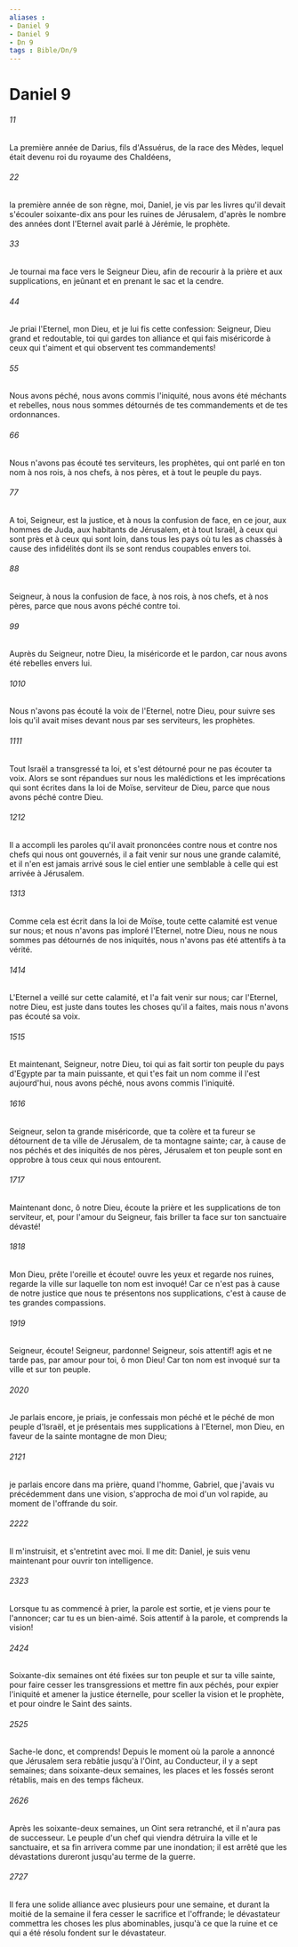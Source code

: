 ```yaml
---
aliases : 
- Daniel 9
- Daniel 9
- Dn 9
tags : Bible/Dn/9
---
```


# Daniel 9

###### 11
La première année de Darius, fils d'Assuérus, de la race des Mèdes, lequel était devenu roi du royaume des Chaldéens,
###### 22
la première année de son règne, moi, Daniel, je vis par les livres qu'il devait s'écouler soixante-dix ans pour les ruines de Jérusalem, d'après le nombre des années dont l'Eternel avait parlé à Jérémie, le prophète.
###### 33
Je tournai ma face vers le Seigneur Dieu, afin de recourir à la prière et aux supplications, en jeûnant et en prenant le sac et la cendre.
###### 44
Je priai l'Eternel, mon Dieu, et je lui fis cette confession: Seigneur, Dieu grand et redoutable, toi qui gardes ton alliance et qui fais miséricorde à ceux qui t'aiment et qui observent tes commandements!
###### 55
Nous avons péché, nous avons commis l'iniquité, nous avons été méchants et rebelles, nous nous sommes détournés de tes commandements et de tes ordonnances.
###### 66
Nous n'avons pas écouté tes serviteurs, les prophètes, qui ont parlé en ton nom à nos rois, à nos chefs, à nos pères, et à tout le peuple du pays.
###### 77
A toi, Seigneur, est la justice, et à nous la confusion de face, en ce jour, aux hommes de Juda, aux habitants de Jérusalem, et à tout Israël, à ceux qui sont près et à ceux qui sont loin, dans tous les pays où tu les as chassés à cause des infidélités dont ils se sont rendus coupables envers toi.
###### 88
Seigneur, à nous la confusion de face, à nos rois, à nos chefs, et à nos pères, parce que nous avons péché contre toi.
###### 99
Auprès du Seigneur, notre Dieu, la miséricorde et le pardon, car nous avons été rebelles envers lui.
###### 1010
Nous n'avons pas écouté la voix de l'Eternel, notre Dieu, pour suivre ses lois qu'il avait mises devant nous par ses serviteurs, les prophètes.
###### 1111
Tout Israël a transgressé ta loi, et s'est détourné pour ne pas écouter ta voix. Alors se sont répandues sur nous les malédictions et les imprécations qui sont écrites dans la loi de Moïse, serviteur de Dieu, parce que nous avons péché contre Dieu.
###### 1212
Il a accompli les paroles qu'il avait prononcées contre nous et contre nos chefs qui nous ont gouvernés, il a fait venir sur nous une grande calamité, et il n'en est jamais arrivé sous le ciel entier une semblable à celle qui est arrivée à Jérusalem.
###### 1313
Comme cela est écrit dans la loi de Moïse, toute cette calamité est venue sur nous; et nous n'avons pas imploré l'Eternel, notre Dieu, nous ne nous sommes pas détournés de nos iniquités, nous n'avons pas été attentifs à ta vérité.
###### 1414
L'Eternel a veillé sur cette calamité, et l'a fait venir sur nous; car l'Eternel, notre Dieu, est juste dans toutes les choses qu'il a faites, mais nous n'avons pas écouté sa voix.
###### 1515
Et maintenant, Seigneur, notre Dieu, toi qui as fait sortir ton peuple du pays d'Egypte par ta main puissante, et qui t'es fait un nom comme il l'est aujourd'hui, nous avons péché, nous avons commis l'iniquité.
###### 1616
Seigneur, selon ta grande miséricorde, que ta colère et ta fureur se détournent de ta ville de Jérusalem, de ta montagne sainte; car, à cause de nos péchés et des iniquités de nos pères, Jérusalem et ton peuple sont en opprobre à tous ceux qui nous entourent.
###### 1717
Maintenant donc, ô notre Dieu, écoute la prière et les supplications de ton serviteur, et, pour l'amour du Seigneur, fais briller ta face sur ton sanctuaire dévasté!
###### 1818
Mon Dieu, prête l'oreille et écoute! ouvre les yeux et regarde nos ruines, regarde la ville sur laquelle ton nom est invoqué! Car ce n'est pas à cause de notre justice que nous te présentons nos supplications, c'est à cause de tes grandes compassions.
###### 1919
Seigneur, écoute! Seigneur, pardonne! Seigneur, sois attentif! agis et ne tarde pas, par amour pour toi, ô mon Dieu! Car ton nom est invoqué sur ta ville et sur ton peuple.
###### 2020
Je parlais encore, je priais, je confessais mon péché et le péché de mon peuple d'Israël, et je présentais mes supplications à l'Eternel, mon Dieu, en faveur de la sainte montagne de mon Dieu;
###### 2121
je parlais encore dans ma prière, quand l'homme, Gabriel, que j'avais vu précédemment dans une vision, s'approcha de moi d'un vol rapide, au moment de l'offrande du soir.
###### 2222
Il m'instruisit, et s'entretint avec moi. Il me dit: Daniel, je suis venu maintenant pour ouvrir ton intelligence.
###### 2323
Lorsque tu as commencé à prier, la parole est sortie, et je viens pour te l'annoncer; car tu es un bien-aimé. Sois attentif à la parole, et comprends la vision!
###### 2424
Soixante-dix semaines ont été fixées sur ton peuple et sur ta ville sainte, pour faire cesser les transgressions et mettre fin aux péchés, pour expier l'iniquité et amener la justice éternelle, pour sceller la vision et le prophète, et pour oindre le Saint des saints.
###### 2525
Sache-le donc, et comprends! Depuis le moment où la parole a annoncé que Jérusalem sera rebâtie jusqu'à l'Oint, au Conducteur, il y a sept semaines; dans soixante-deux semaines, les places et les fossés seront rétablis, mais en des temps fâcheux.
###### 2626
Après les soixante-deux semaines, un Oint sera retranché, et il n'aura pas de successeur. Le peuple d'un chef qui viendra détruira la ville et le sanctuaire, et sa fin arrivera comme par une inondation; il est arrêté que les dévastations dureront jusqu'au terme de la guerre.
###### 2727
Il fera une solide alliance avec plusieurs pour une semaine, et durant la moitié de la semaine il fera cesser le sacrifice et l'offrande; le dévastateur commettra les choses les plus abominables, jusqu'à ce que la ruine et ce qui a été résolu fondent sur le dévastateur.
